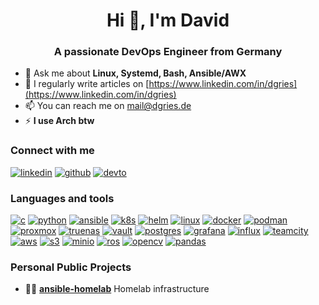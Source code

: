 <h1 align="center">Hi 👋, I'm David</h1>
<h3 align="center">A passionate DevOps Engineer from Germany</h3>


- 💬 Ask me about **Linux, Systemd, Bash, Ansible/AWX**
- 📝 I regularly write articles on [https://www.linkedin.com/in/dgries](https://www.linkedin.com/in/dgries)
- 📫 You can reach me on [mail@dgries.de](mailto:mail@dgries.de)
- ⚡ **I use Arch btw**

### Connect with me

[![linkedin][linkedin-shield]][linkedin-url]
[![github][github-shield]][github-url]
[![devto][devto-shield]][devto-url]

### Languages and tools

[![c][c-shield]][c-url]
[![python][python-shield]][python-url]
[![ansible][ansible-shield]][ansible-url]
[![k8s][k8s-shield]][k8s-url]
[![helm][helm-shield]][helm-url]
[![linux][linux-shield]][linux-url]
[![docker][docker-shield]][docker-url]
[![podman][podman-shield]][podman-url]
[![proxmox][proxmox-shield]][proxmox-url]
[![truenas][truenas-shield]][truenas-url]
[![vault][vault-shield]][vault-url]
[![postgres][postgres-shield]][postgres-url]
[![grafana][grafana-shield]][grafana-url]
[![influx][influx-shield]][influx-url]
[![teamcity][teamcity-shield]][teamcity-url]
[![aws][aws-shield]][aws-url]
[![s3][s3-shield]][s3-url]
[![minio][minio-shield]][minio-url]
[![ros][ros-shield]][ros-url]
[![opencv][opencv-shield]][opencv-url]
[![pandas][pandas-shield]][pandas-url]

### Personal Public Projects

- 👨‍💻 [**ansible-homelab**](https://github.com/justsomescripts/ansible-homelab) Homelab infrastructure

[github-shield]: https://img.shields.io/badge/GitHub-181717.svg?style=for-the-badge&logo=GitHub&logoColor=white
[github-url]: https://github.com/justsomescripts
[devto-shield]: https://img.shields.io/badge/dev.to-0A0A0A.svg?style=for-the-badge&logo=devdotto&logoColor=white
[devto-url]: https://dev.to/justsomescripts
[linkedin-shield]: https://img.shields.io/badge/LinkedIn-0A66C2.svg?style=for-the-badge&logo=LinkedIn&logoColor=white
[linkedin-url]: https://www.linkedin.com/in/dgries
[c-shield]: https://img.shields.io/badge/C-A8B9CC.svg?style=for-the-badge&logo=C&logoColor=black
[c-url]: https://www.open-std.org/jtc1/sc22/wg14/
[python-shield]: https://img.shields.io/badge/Python-3776AB.svg?style=for-the-badge&logo=Python&logoColor=white
[python-url]: https://www.python.org/
[ansible-shield]: https://img.shields.io/badge/Ansible-EE0000.svg?style=for-the-badge&logo=Ansible&logoColor=white
[ansible-url]: https://www.ansible.com/
[k8s-shield]: https://img.shields.io/badge/Kubernetes-326CE5.svg?style=for-the-badge&logo=Kubernetes&logoColor=white
[k8s-url]: https://kubernetes.io/
[helm-shield]: https://img.shields.io/badge/Helm-0F1689.svg?style=for-the-badge&logo=Helm&logoColor=white
[helm-url]: https://helm.sh/
[linux-shield]: https://img.shields.io/badge/Linux-FCC624.svg?style=for-the-badge&logo=Linux&logoColor=black
[linux-url]: https://www.linux.org/
[docker-shield]: https://img.shields.io/badge/Docker-2496ED.svg?style=for-the-badge&logo=Docker&logoColor=white
[docker-url]: https://www.docker.com/
[podman-shield]: https://img.shields.io/badge/Podman-892CA0.svg?style=for-the-badge&logo=Podman&logoColor=white
[podman-url]: https://podman.io/
[proxmox-shield]: https://img.shields.io/badge/Proxmox-E57000.svg?style=for-the-badge&logo=Proxmox&logoColor=white
[proxmox-url]: https://www.proxmox.com/
[truenas-shield]: https://img.shields.io/badge/TrueNAS-0095D5.svg?style=for-the-badge&logo=TrueNAS&logoColor=white
[truenas-url]: https://www.proxmox.com/
[vault-shield]: https://img.shields.io/badge/Vault-FFEC6E.svg?style=for-the-badge&logo=Vault&logoColor=black
[vault-url]: https://www.vaultproject.io/
[postgres-shield]: https://img.shields.io/badge/PostgreSQL-4169E1.svg?style=for-the-badge&logo=PostgreSQL&logoColor=white
[postgres-url]: https://www.postgresql.org/
[grafana-shield]: https://img.shields.io/badge/Grafana-F46800.svg?style=for-the-badge&logo=Grafana&logoColor=white
[grafana-url]: https://grafana.com/
[influx-shield]: https://img.shields.io/badge/InfluxDB-22ADF6.svg?style=for-the-badge&logo=InfluxDB&logoColor=white
[influx-url]: https://www.influxdata.com/
[teamcity-shield]: https://img.shields.io/badge/TeamCity-000000.svg?style=for-the-badge&logo=TeamCity&logoColor=white
[teamcity-url]: https://www.jetbrains.com/teamcity/
[aws-shield]: https://img.shields.io/badge/Amazon%20AWS-232F3E.svg?style=for-the-badge&logo=Amazon-AWS&logoColor=white
[aws-url]: https://aws.amazon.com/
[s3-shield]: https://img.shields.io/badge/Amazon%20S3-569A31.svg?style=for-the-badge&logo=Amazon-S3&logoColor=white
[s3-url]: https://aws.amazon.com/s3/
[minio-shield]: https://img.shields.io/badge/MinIO-C72E49.svg?style=for-the-badge&logo=MinIO&logoColor=white
[minio-url]: https://min.io/
[opencv-shield]: https://img.shields.io/badge/OpenCV-5C3EE8.svg?style=for-the-badge&logo=OpenCV&logoColor=white
[opencv-url]: https://opencv.org/
[ros-shield]: https://img.shields.io/badge/ROS-22314E.svg?style=for-the-badge&logo=ROS&logoColor=white
[ros-url]: https://www.google.com/search?q=ROS
[pandas-shield]: https://img.shields.io/badge/pandas-150458.svg?style=for-the-badge&logo=pandas&logoColor=white
[pandas-url]: https://pandas.pydata.org/
